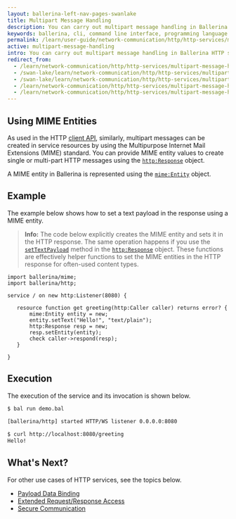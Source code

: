 ```yaml
---
layout: ballerina-left-nav-pages-swanlake
title: Multipart Message Handling
description: You can carry out multipart message handling in Ballerina HTTP services. 
keywords: ballerina, cli, command line interface, programming language
permalink: /learn/user-guide/network-communication/http/http-services/multipart-message-handling/
active: multipart-message-handling
intro: You can carry out multipart message handling in Ballerina HTTP services.
redirect_from:
  - /learn/network-communication/http/http-services/multipart-message-handling
  - /swan-lake/learn/network-communication/http/http-services/multipart-message-handling/
  - /swan-lake/learn/network-communication/http/http-services/multipart-message-handling
  - /learn/network-communication/http/http-services/multipart-message-handling/
  - /learn/network-communication/http/http-services/multipart-message-handling
---
```


## Using MIME Entities

As used in the HTTP [client API](/learn/api-docs/ballerina/#/ballerina/http/1.0.6/http/clients/Client), similarly, multipart messages can be created in service resources by using the Multipurpose Internet Mail Extensions (MIME) standard. You can provide MIME entity values to create single or multi-part HTTP messages using the [`http:Response`](/learn/api-docs/ballerina/#/ballerina/http/1.0.6/http/classes/Response) object. 

A MIME entity in Ballerina is represented using the [`mime:Entity`](/learn/api-docs/ballerina/#/ballerina/mime/1.0.6/mime/classes/Entity) object. 

## Example

The example below shows how to set a text payload in the response using a MIME entity.

>**Info:** The code below explicitly creates the MIME entity and sets it in the HTTP response. The same operation happens if you use the [`setTextPayload`](/learn/api-docs/ballerina/#/ballerina/http/1.0.6/http/classes/Response#setTextPayload) method in the [`http:Response`](/learn/api-docs/ballerina/#/ballerina/http/1.0.6/http/classes/Response) object. These functions are effectively helper functions to set the MIME entities in the HTTP response for often-used content types. 

```ballerina
import ballerina/mime;
import ballerina/http;
 
service / on new http:Listener(8080) {
 
   resource function get greeting(http:Caller caller) returns error? {
       mime:Entity entity = new;
       entity.setText("Hello!", "text/plain");
       http:Response resp = new;
       resp.setEntity(entity);
       check caller->respond(resp);
   }
 
}
```

## Execution

The execution of the service and its invocation is shown below.

```bash
$ bal run demo.bal
 
[ballerina/http] started HTTP/WS listener 0.0.0.0:8080

$ curl http://localhost:8080/greeting
Hello!
```

## What's Next?

For other use cases of HTTP services, see the topics below.

- [Payload Data Binding](/learn/network-communication/http/http-services/payload-data-binding/)
- [Extended Request/Response Access](/learn/network-communication/http/http-services/extended-request-response-access/)
- [Secure Communication](/learn/network-communication/http/http-services/secure-communication/)

<style> #tree-expand-all, #tree-collapse-all, .cTocElements {display:none;} .cGitButtonContainer {padding-left: 40px;} </style>


